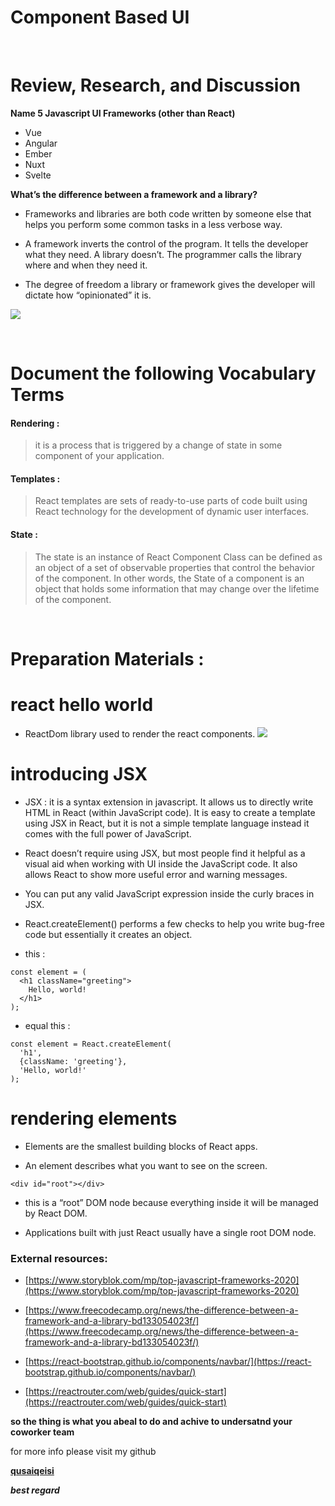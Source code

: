 # Component Based UI

<br/>

# Review, Research, and Discussion

**Name 5 Javascript UI Frameworks (other than React)**

- Vue
- Angular
- Ember
- Nuxt
- Svelte

**What’s the difference between a framework and a library?**

- Frameworks and libraries are both code written by someone else that helps you perform some common tasks in a less verbose way.

- A framework inverts the control of the program. It tells the developer what they need. A library doesn’t. The programmer calls the library where and when they need it.

- The degree of freedom a library or framework gives the developer will dictate how “opinionated” it is.

![](https://miro.medium.com/max/1400/1*u9zaeCkef5gt4Id72AiP_w.png)


<br/>

# Document the following Vocabulary Terms

#### Rendering :
> it is a process that is triggered by a change of state in some component of your application.

#### Templates : 
>React templates are sets of ready-to-use parts of code built using React technology for the development of dynamic user interfaces.

#### State :
> The state is an instance of React Component Class can be defined as an object of a set of observable properties that control the behavior of the component. In other words, the State of a component is an object that holds some information that may change over the lifetime of the component.

<br/>

# Preparation Materials :

# react hello world

- ReactDom library used to render the react components.
![](https://miro.medium.com/max/795/1*2W5wXYZA_FGZwDj_Ap6Drg.png)

# introducing JSX

- JSX : it is a syntax extension in javascript. It allows us to directly write HTML in React (within JavaScript code). It is easy to create a template using JSX in React, but it is not a simple template language instead it comes with the full power of JavaScript.

- React doesn’t require using JSX, but most people find it helpful as a visual aid when working with UI inside the JavaScript code. It also allows React to show more useful error and warning messages.

- You can put any valid JavaScript expression inside the curly braces in JSX.

- React.createElement() performs a few checks to help you write bug-free code but essentially it creates an object.

- this :

```
const element = (
  <h1 className="greeting">
    Hello, world!
  </h1>
);
```

- equal this :

```
const element = React.createElement(
  'h1',
  {className: 'greeting'},
  'Hello, world!'
);
```

# rendering elements

- Elements are the smallest building blocks of React apps.

- An element describes what you want to see on the screen.

```
<div id="root"></div>
```

- this is a “root” DOM node because everything inside it will be managed by React DOM.

- Applications built with just React usually have a single root DOM node.




### External resources:

- [https://www.storyblok.com/mp/top-javascript-frameworks-2020](https://www.storyblok.com/mp/top-javascript-frameworks-2020)

- [https://www.freecodecamp.org/news/the-difference-between-a-framework-and-a-library-bd133054023f/](https://www.freecodecamp.org/news/the-difference-between-a-framework-and-a-library-bd133054023f/)

- [https://react-bootstrap.github.io/components/navbar/](https://react-bootstrap.github.io/components/navbar/)

- [https://reactrouter.com/web/guides/quick-start](https://reactrouter.com/web/guides/quick-start)

**so the thing is what you abeal to do and achive to undersatnd your coworker team**


for more info please visit my github

**[qusaiqeisi](https://github.com/qusaiqeisi)**
 
 ***best regard***